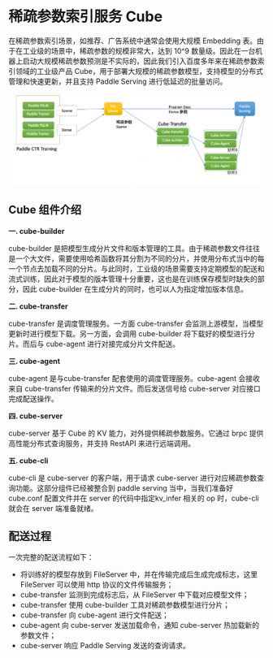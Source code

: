 # 稀疏参数索引服务 Cube

在稀疏参数索引场景，如推荐、广告系统中通常会使用大规模 Embedding 表。由于在工业级的场景中，稀疏参数的规模非常大，达到 10^9 数量级。因此在一台机器上启动大规模稀疏参数预测是不实际的，因此我们引入百度多年来在稀疏参数索引领域的工业级产品 Cube，用于部署大规模的稀疏参数模型，支持模型的分布式管理和快速更新，并且支持 Paddle Serving 进行低延迟的批量访问。

<img src="images/8-1_Cube_Architecture_CN_1.png">

## Cube 组件介绍

**一. cube-builder**

cube-builder 是把模型生成分片文件和版本管理的工具。由于稀疏参数文件往往是一个大文件，需要使用哈希函数将其分割为不同的分片，并使用分布式当中的每一个节点去加载不同的分片。与此同时，工业级的场景需要支持定期模型的配送和流式训练，因此对于模型的版本管理十分重要，这也是在训练保存模型时缺失的部分，因此 cube-builder 在生成分片的同时，也可以人为指定增加版本信息。

**二. cube-transfer**

cube-transfer 是调度管理服务。一方面 cube-transfer 会监测上游模型，当模型更新时进行模型下载。另一方面，会调用 cube-builder 将下载好的模型进行分片。而后与 cube-agent 进行对接完成分片文件配送。

**三. cube-agent**

cube-agent 是与cube-transfer 配套使用的调度管理服务。cube-agent 会接收来自 cube-transfer 传输来的分片文件。而后发送信号给 cube-server 对应接口完成配送操作。

**四. cube-server**

cube-server 基于 Cube 的 KV 能力，对外提供稀疏参数服务。它通过 brpc 提供高性能分布式查询服务，并支持 RestAPI 来进行远端调用。

**五. cube-cli**

cube-cli 是 cube-server 的客户端，用于请求 cube-server 进行对应稀疏参数查询功能。这部分组件已经被整合到 paddle serving 当中，当我们准备好 cube.conf 配置文件并在 server 的代码中指定kv_infer 相关的 op 时，cube-cli 就会在 server 端准备就绪。

## 配送过程

一次完整的配送流程如下：

- 将训练好的模型存放到 FileServer 中，并在传输完成后生成完成标志，这里 FileServer 可以使用 http 协议的文件传输服务；
- cube-transfer 监测到完成标志后，从 FileServer 中下载对应模型文件；
- cube-transfer 使用 cube-builder 工具对稀疏参数模型进行分片；
- cube-transfer 向 cube-agent 进行文件配送；
- cube-agent 向 cube-server 发送加载命令，通知 cube-server 热加载新的参数文件；
- cube-server 响应 Paddle Serving 发送的查询请求。